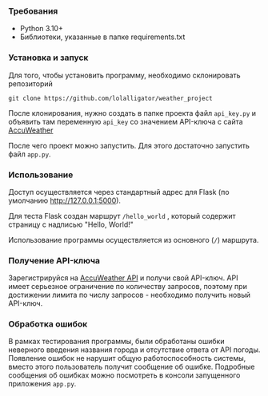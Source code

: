 ### Требования
- Python 3.10+
- Библиотеки, указанные в папке requirements.txt

### Установка и запуск
Для того, чтобы установить программу, необходимо склонировать репозиторий

`git clone https://github.com/lolalligator/weather_project`

После клонирования, нужно создать в папке проекта файл `api_key.py` и объявить там переменную `api_key` со значением API-ключа с сайта  [AccuWeather](https://developer.accuweather.com/accuweather-locations-api/apis)

После чего проект можно запустить. Для этого достаточно запустить файл `app.py`.

### Использование

Доступ осуществляется через стандартный адрес для Flask (по умолчанию http://127.0.0.1:5000).

Для теста Flask создан маршрут `/hello_world` , который содержит страницу с надписью "Hello, World!"

Использование программы осуществляется из основного (`/`) маршрута.

### Получение API-ключа

Зарегистрируйся на [AccuWeather API](https://developer.accuweather.com/) и получи свой API-ключ. API имеет серьезное ограничение по количеству запросов, поэтому при достижении лимита по числу запросов - необходимо получить новый API-ключ.

### Обработка ошибок

В рамках тестирования программы, были обработаны ошибки неверного введения названия города и отсутствие ответа от API погоды. Появление ошибок не нарушит общую работоспособность системы, вместо этого пользователь получит сообщение об ошибке. Подробные сообщения об ошибках можно посмотреть в консоли запущенного приложения `app.py`.
